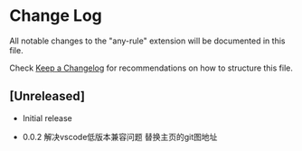 # Change Log

All notable changes to the "any-rule" extension will be documented in this file.

Check [Keep a Changelog](http://keepachangelog.com/) for recommendations on how to structure this file.

## [Unreleased]

- Initial release

- 0.0.2
解决vscode低版本兼容问题
替换主页的git图地址